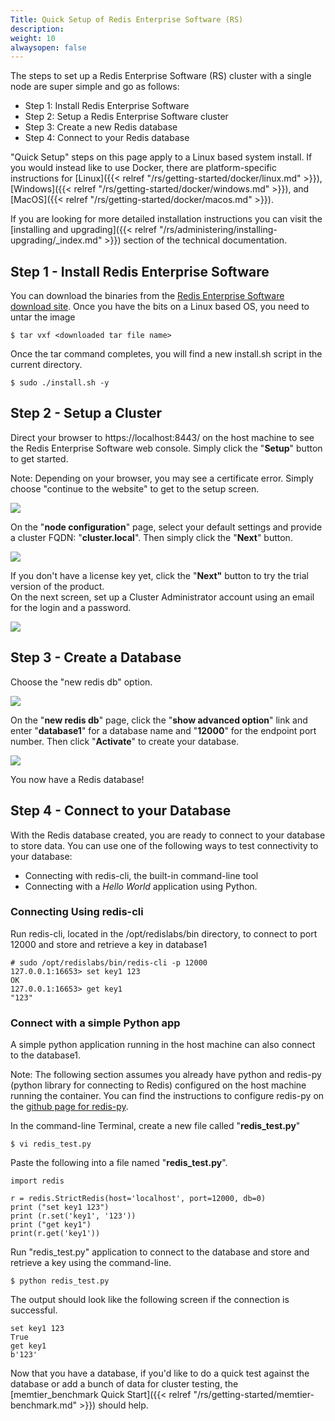 ```yaml
---
Title: Quick Setup of Redis Enterprise Software (RS)
description: 
weight: 10
alwaysopen: false
---
```

The steps to set up a Redis Enterprise Software (RS) cluster with a
single node are super simple and go as follows:

-   Step 1: Install Redis Enterprise Software
-   Step 2: Setup a Redis Enterprise Software cluster
-   Step 3: Create a new Redis database
-   Step 4: Connect to your Redis database

"Quick Setup" steps on this page apply to a Linux based system install.
If you would instead like to use Docker, there are platform-specific
instructions for
[Linux]({{< relref "/rs/getting-started/docker/linux.md" >}}),
[Windows]({{< relref "/rs/getting-started/docker/windows.md" >}}),
and
[MacOS]({{< relref "/rs/getting-started/docker/macos.md" >}}).

If you are looking for more detailed installation instructions you can
visit the [installing and
upgrading]({{< relref "/rs/administering/installing-upgrading/_index.md" >}})
section of the technical documentation.

## Step 1 - Install Redis Enterprise Software

You can download the binaries from the [Redis Enterprise Software
download
site](https://app.redislabs.com/#/sign-up/software?direct=true). Once
you have the bits on a Linux based OS, you need to untar the image

``` {style="border: 2px solid #ddd; background-color: #333; color: #fff; padding: 10px; -webkit-font-smoothing: auto;"}
$ tar vxf <downloaded tar file name>
```

Once the tar command completes, you will find a new install.sh script in
the current directory.

``` {style="border: 2px solid #ddd; background-color: #333; color: #fff; padding: 10px; -webkit-font-smoothing: auto;"}
$ sudo ./install.sh -y
```

## Step 2 - Setup a Cluster

Direct your browser to https://localhost:8443/ on the host machine to
see the Redis Enterprise Software web console. Simply click the
"**Setup**" button to get started.

Note: Depending on your browser, you may see a certificate error. Simply
choose "continue to the website" to get to the setup screen.

![](/images/rs/setup_linux.png?width=600&height=287)

On the "**node configuration**" page, select your default settings and
provide a cluster FQDN: "**cluster.local**". Then simply click the
"**Next**" button.

![](/images/rs/RP-SetupScreen2.jpeg?width=600&height=378)

If you don't have a license key yet, click the "**Next"** button to try
the trial version of the product.\
On the next screen, set up a Cluster Administrator account using an
email for the login and a password.

![](/images/rs/RP-SetupScreen4.jpeg?width=600&height=377)

## Step 3 - Create a Database

Choose the "new redis db" option.

![](/images/rs/RP-SetupScreen5.jpeg?width=600&height=375)

On the "**new redis db**" page, click the "**show advanced option**"
link and enter "**database1**" for a database name and "**12000**" for
the endpoint port number. Then click "**Activate**" to create your
database.

![](/images/rs/RP-DBScreen2.jpeg?width=600&height=378)

You now have a Redis database!

## Step 4 - Connect to your Database

With the Redis database created, you are ready to connect to your
database to store data. You can use one of the following ways to test
connectivity to your database:

-   Connecting with redis-cli, the built-in command-line tool
-   Connecting with a _Hello World_ application using Python.

### Connecting Using redis-cli

Run redis-cli, located in the /opt/redislabs/bin directory, to connect
to port 12000 and store and retrieve a key in database1

``` {style="border: 2px solid #ddd; background-color: #333; color: #fff; padding: 10px; -webkit-font-smoothing: auto;"}
# sudo /opt/redislabs/bin/redis-cli -p 12000
127.0.0.1:16653> set key1 123
OK
127.0.0.1:16653> get key1
"123"
```

### Connect with a simple Python app

A simple python application running in the host machine can also connect
to the database1.

Note: The following section assumes you already have python and redis-py
(python library for connecting to Redis) configured on the host machine
running the container. You can find the instructions to configure
redis-py on the [github page for
redis-py](https://github.com/andymccurdy/redis-py).

In the command-line Terminal, create a new file called
"**redis\_test.py**"

``` {style="border: 2px solid #ddd; background-color: #333; color: #fff; padding: 10px; -webkit-font-smoothing: auto;"}
$ vi redis_test.py
```

Paste the following into a file named "**redis\_test.py**".

``` {style="border: 2px solid #ddd; background-color: #333; color: #fff; padding: 10px; -webkit-font-smoothing: auto;"}
import redis

r = redis.StrictRedis(host='localhost', port=12000, db=0)
print ("set key1 123")
print (r.set('key1', '123'))
print ("get key1")
print(r.get('key1'))
```

Run "redis\_test.py" application to connect to the database and store
and retrieve a key using the command-line.

``` {style="border: 2px solid #ddd; background-color: #333; color: #fff; padding: 10px; -webkit-font-smoothing: auto;"}
$ python redis_test.py
```

The output should look like the following screen if the connection is
successful.

``` {style="border: 2px solid #ddd; background-color: #333; color: #fff; padding: 10px; -webkit-font-smoothing: auto;"}
set key1 123
True
get key1
b'123'
```

Now that you have a database, if you'd like to do a quick test against
the database or add a bunch of data for cluster testing, the
[memtier\_benchmark Quick
Start]({{< relref "/rs/getting-started/memtier-benchmark.md" >}})
should help.
